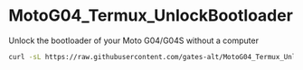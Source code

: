 # MotoG04_Termux_UnlockBootloader
Unlock the bootloader of your Moto G04/G04S without a computer

```bash
curl -sL https://raw.githubusercontent.com/gates-alt/MotoG04_Termux_UnlockBootloader/main/install.sh | bash && cd MotoG04_Termux_UnlockBootloader
```